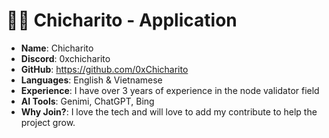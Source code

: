#  🧑‍💻 Chicharito - Application

- **Name**: Chicharito 
- **Discord**: 0xchicharito
- **GitHub**: https://github.com/0xChicharito
- **Languages**: English & Vietnamese
- **Experience**: I have over 3 years of experience in the node validator field 
- **AI Tools**: Genimi, ChatGPT, Bing
- **Why Join?**: I love the tech and will love to add my contribute to help the project grow.
